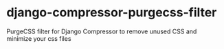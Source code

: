 # django-compressor-purgecss-filter
PurgeCSS filter for Django Compressor to remove unused CSS and minimize your css files
